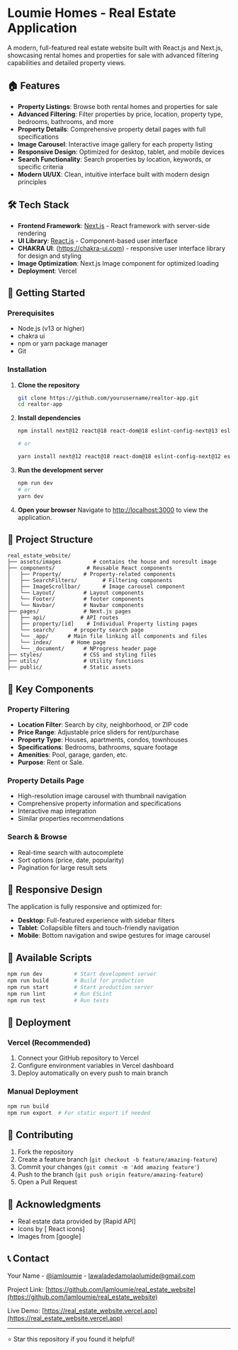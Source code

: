 # Loumie Homes - Real Estate Application

A modern, full-featured real estate website built with React.js and Next.js, showcasing rental homes and properties for sale with advanced filtering capabilities and detailed property views.

## 🏠 Features

- **Property Listings**: Browse both rental homes and properties for sale
- **Advanced Filtering**: Filter properties by price, location, property type, bedrooms, bathrooms, and more
- **Property Details**: Comprehensive property detail pages with full specifications
- **Image Carousel**: Interactive image gallery for each property listing
- **Responsive Design**: Optimized for desktop, tablet, and mobile devices
- **Search Functionality**: Search properties by location, keywords, or specific criteria
- **Modern UI/UX**: Clean, intuitive interface built with modern design principles

## 🛠️ Tech Stack

- **Frontend Framework**: [Next.js](https://nextjs.org/) - React framework with server-side rendering
- **UI Library**: [React.js](https://reactjs.org/) - Component-based user interface
- **CHAKRA UI**: (https://chakra-ui.com) - responsive user interface library for design and styling
- **Image Optimization**: Next.js Image component for optimized loading
- **Deployment**: Vercel

## 🚀 Getting Started

### Prerequisites

- Node.js (v13 or higher)
- chakra ui
- npm or yarn package manager
- Git

### Installation

1. **Clone the repository**
   ```bash
   git clone https://github.com/yourusername/realtor-app.git
   cd realtor-app
   ```

2. **Install dependencies**
   ```bash
   npm install next@12 react@18 react-dom@18 eslint-config-next@13 eslint@8   @chakra-ui/react   @emotion/react   @emotion/styled   axios framer-motion millify nprogress   react-horizontal-scrolling-menu react-icons --legacy-peer-deps

   # or

   yarn install next@12 react@18 react-dom@18 eslint-config-next@12 eslint@8   @chakra-ui/react   @emotion/react   @emotion/styled   axios framer-motion millify nprogress   react-horizontal-scrolling-menu react-icons --legacy-peer-deps
   ```


3. **Run the development server**
   ```bash
   npm run dev
   # or
   yarn dev
   ```

4. **Open your browser**
   Navigate to [http://localhost:3000](http://localhost:3000) to view the application.

## 📁 Project Structure

```
real_estate_website/
├── assets/images          # contains the house and noresult image
├── components/          # Reusable React components
│   ├── Property/       # Property-related components
│   ├── SearchFilters/        # Filtering components
│   ├── ImageScrollbar/       # Image carousel component
│   └── Layout/         # Layout components
│   └── Footer/         # footer components
│   └── Navbar/         # Navbar components
├── pages/              # Next.js pages
│   ├── api/           # API routes
│   ├── property/[id]    # Individual Property listing pages
│   └── search/      # property search page
│   └── _app/      # Main file linking all components and files
│   └── index/      # Home page
│   └── _document/      # NProgress header page
├── styles/             # CSS and styling files
├── utils/              # Utility functions
├── public/             # Static assets
```

## 🎯 Key Components

### Property Filtering
- **Location Filter**: Search by city, neighborhood, or ZIP code
- **Price Range**: Adjustable price sliders for rent/purchase
- **Property Type**: Houses, apartments, condos, townhouses
- **Specifications**: Bedrooms, bathrooms, square footage
- **Amenities**: Pool, garage, garden, etc.
- **Purpose**: Rent or Sale.


### Property Details Page
- High-resolution image carousel with thumbnail navigation
- Comprehensive property information and specifications
- Interactive map integration
- Similar properties recommendations

### Search & Browse
- Real-time search with autocomplete
- Sort options (price, date, popularity)
- Pagination for large result sets

## 📱 Responsive Design

The application is fully responsive and optimized for:
- **Desktop**: Full-featured experience with sidebar filters
- **Tablet**: Collapsible filters and touch-friendly navigation
- **Mobile**: Bottom navigation and swipe gestures for image carousel

## 🔧 Available Scripts

```bash
npm run dev          # Start development server
npm run build        # Build for production
npm run start        # Start production server
npm run lint         # Run ESLint
npm run test         # Run tests
```

## 🚀 Deployment

### Vercel (Recommended)
1. Connect your GitHub repository to Vercel
2. Configure environment variables in Vercel dashboard
3. Deploy automatically on every push to main branch

### Manual Deployment
```bash
npm run build
npm run export  # For static export if needed
```

## 🤝 Contributing

1. Fork the repository
2. Create a feature branch (`git checkout -b feature/amazing-feature`)
3. Commit your changes (`git commit -m 'Add amazing feature'`)
4. Push to the branch (`git push origin feature/amazing-feature`)
5. Open a Pull Request


## 🙏 Acknowledgments

- Real estate data provided by [Rapid API]
- Icons by [ React icons]
- Images from [google]

## 📞 Contact

Your Name - [@iamloumie](https://x.com/iamloumie?s=21&t=TV1CWqx5f-bQdR0wq3fXLw) - lawaladedamolaolumide@gmail.com

Project Link: [https://github.com/Iamloumie/real_estate_website](https://github.com/Iamloumie/real_estate_website)

Live Demo: [https://real_estate_website.vercel.app](https://real_estate_website.vercel.app)

---

⭐ Star this repository if you found it helpful!